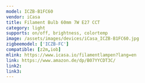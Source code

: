 ```yaml
---
model: ICZB-B1FC60
vendor: iCasa
title: Filament Bulb 60mm 7W E27 CCT
category: light
supports: on/off, brightness, colortemp
image: /assets/images/devices/iCasa_ICZB-B1FC60.jpg
zigbeemodel: ['ICZB-FC']
compatible: [z2m,iob]
mlink: https://www.icasa.io/filamentlampen?lang=en
link: https://www.amazon.de/dp/B07YYCDT3C/
link2: 
link3: 
---
```


